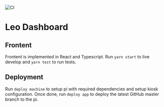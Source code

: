 ![CI](https://github.com/dandezille/leo-dashboard/workflows/CI/badge.svg)

# Leo Dashboard

## Frontent

Frontent is implemented in React and Typescript. Run `yarn start` to live develop and `yarn test` to run tests.

## Deployment

Run `deploy machine` to setup pi with required dependencies and setup kiosk configuration. Once done, run `deploy app` to deploy the latest GitHub master branch to the pi.
